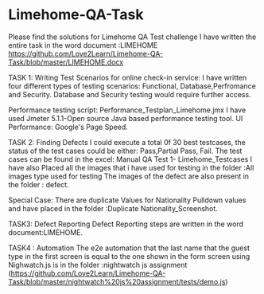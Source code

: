 # Limehome-QA-Task
Please find the solutions for Limehome QA Test challenge
I have written the entire task in the word document :LIMEHOME  https://github.com/Love2Learn/Limehome-QA-Task/blob/master/LIMEHOME.docx


TASK 1: Writing Test Scenarios for online check-in service:
I have written four different types of testing scenarios: Functional, Database,Perfromance and Security.
Database and Security testing would require further access.

Performance testing script: Performance_Testplan_Limehome.jmx
I have used Jmeter 5.1.1-Open source Java based performance testing tool.
UI Performance: Google's Page Speed.

TASK 2: Finding Defects
I could execute a total 0f 30 best testcases, the status of the test cases could be either: Pass,Partial Pass, Fail.
The test cases can be found in the excel: Manual QA Test 1- Limehome_Testcases
I have also Placed all the images that i have used for testing in the folder :All images type used for testing
The images of the defect are also present in the folder : defect.

Special Case: There are duplicate Values for Nationality Pulldown values and have placed in the folder :Duplicate Nationality_Screenshot.

TASK3: Defect Reporting
Defect Reporting steps are written in the word document:LIMEHOME.

TASK4 : Automation 
The e2e automation that the last name that the guest type in the first screen is equal to the one shown in the form screen using Nighwatch.js is in the folder :nightwatch js assignment (https://github.com/Love2Learn/Limehome-QA-Task/blob/master/nightwatch%20js%20assignment/tests/demo.js)

